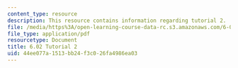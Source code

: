 ```yaml
---
content_type: resource
description: This resource contains information regarding tutorial 2.
file: /media/https%3A/open-learning-course-data-rc.s3.amazonaws.com/6-02-introduction-to-eecs-ii-digital-communication-systems-fall-2012/44ee077a1513bb24f3c026fa4986ea03_MIT6_02F12_tutor02.pdf
file_type: application/pdf
resourcetype: Document
title: 6.02 Tutorial 2
uid: 44ee077a-1513-bb24-f3c0-26fa4986ea03
---
```

